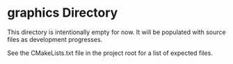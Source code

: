 # graphics Directory

This directory is intentionally empty for now. It will be populated with source files as development progresses.

See the CMakeLists.txt file in the project root for a list of expected files.
